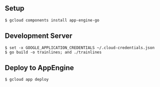## Setup

```shell
$ gcloud components install app-engine-go
```

## Development Server

```shell
$ set -x GOOGLE_APPLICATION_CREDENTIALS ~/.cloud-credentials.json
$ go build -o trainlines; and ./trainlines
```

## Deploy to AppEngine

```shell
$ gcloud app deploy
```
